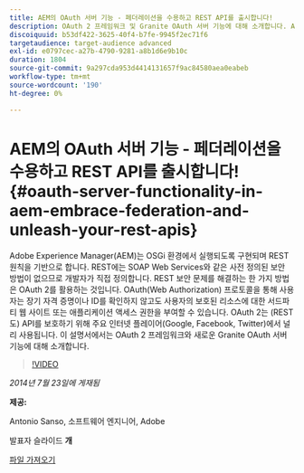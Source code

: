 ```yaml
---
title: AEM의 OAuth 서버 기능 - 페더레이션을 수용하고 REST API를 출시합니다!
description: OAuth 2 프레임워크 및 Granite OAuth 서버 기능에 대해 소개합니다. Adobe Experience Manager(AEM)는 OSGi 환경에서 실행되도록 구현되며 REST 원칙을 기반으로 합니다.
discoiquuid: b53df422-3625-40f4-b7fe-9945f2ec71f6
targetaudience: target-audience advanced
exl-id: e0797cec-a27b-4790-9281-a8b1d6e9b10c
duration: 1804
source-git-commit: 9a297cda953d4414131657f9ac84580aea0eabeb
workflow-type: tm+mt
source-wordcount: '190'
ht-degree: 0%

---
```


# AEM의 OAuth 서버 기능 - 페더레이션을 수용하고 REST API를 출시합니다!{#oauth-server-functionality-in-aem-embrace-federation-and-unleash-your-rest-apis}

Adobe Experience Manager(AEM)는 OSGi 환경에서 실행되도록 구현되며 REST 원칙을 기반으로 합니다. REST에는 SOAP Web Services와 같은 사전 정의된 보안 방법이 없으므로 개발자가 직접 정의합니다. REST 보안 문제를 해결하는 한 가지 방법은 OAuth 2를 활용하는 것입니다. OAuth(Web Authorization) 프로토콜을 통해 사용자는 장기 자격 증명이나 ID를 확인하지 않고도 사용자의 보호된 리소스에 대한 서드파티 웹 사이트 또는 애플리케이션 액세스 권한을 부여할 수 있습니다. OAuth 2는 (REST도) API를 보호하기 위해 주요 인터넷 플레이어(Google, Facebook, Twitter)에서 널리 사용됩니다. 이 설명서에서는 OAuth 2 프레임워크와 새로운 Granite OAuth 서버 기능에 대해 소개합니다.

>[!VIDEO](https://video.tv.adobe.com/v/19466/?quality=9)

*2014년 7월 23일에 게재됨*

**제공:**

Antonio Sanso, 소프트웨어 엔지니어, Adobe

발표자 슬라이드 **개**

[파일 가져오기](assets/oauth-server-functionality-in-aem-7-23-14.pdf)
<!--
[Get back to the Overview](https://helpx.adobe.com/experience-manager/kt/eseminars/gems/aem-index.html)
-->
